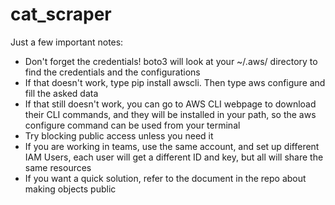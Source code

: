 # cat_scraper

Just a few important notes:
- Don't forget the credentials! boto3 will look at your ~/.aws/ directory to find the credentials and the configurations
- If that doesn't work, type pip install awscli. Then type aws configure and fill the asked data
- If that still doesn't work, you can go to AWS CLI webpage to download their CLI commands, and they will be installed in your path, so the aws configure command can be used from your terminal
- Try blocking public access unless you need it
- If you are working in teams, use the same account, and set up different IAM Users, each user will get a different ID and key, but all will share the same resources
- If you want a quick solution, refer to the document in the repo about making objects public
